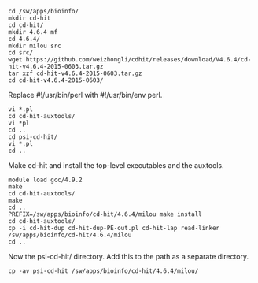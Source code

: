     cd /sw/apps/bioinfo/
    mkdir cd-hit
    cd cd-hit/
    mkdir 4.6.4 mf
    cd 4.6.4/
    mkdir milou src
    cd src/
    wget https://github.com/weizhongli/cdhit/releases/download/V4.6.4/cd-hit-v4.6.4-2015-0603.tar.gz
    tar xzf cd-hit-v4.6.4-2015-0603.tar.gz 
    cd cd-hit-v4.6.4-2015-0603/

Replace #!/usr/bin/perl with #!/usr/bin/env perl.

    vi *.pl
    cd cd-hit-auxtools/
    vi *pl
    cd ..
    cd psi-cd-hit/
    vi *.pl
    cd ..

Make cd-hit and install the top-level executables and the auxtools.

    module load gcc/4.9.2
    make
    cd cd-hit-auxtools/
    make
    cd ..
    PREFIX=/sw/apps/bioinfo/cd-hit/4.6.4/milou make install
    cd cd-hit-auxtools/
    cp -i cd-hit-dup cd-hit-dup-PE-out.pl cd-hit-lap read-linker /sw/apps/bioinfo/cd-hit/4.6.4/milou
    cd ..

Now the psi-cd-hit/ directory.  Add this to the path as a separate directory.

    cp -av psi-cd-hit /sw/apps/bioinfo/cd-hit/4.6.4/milou/

